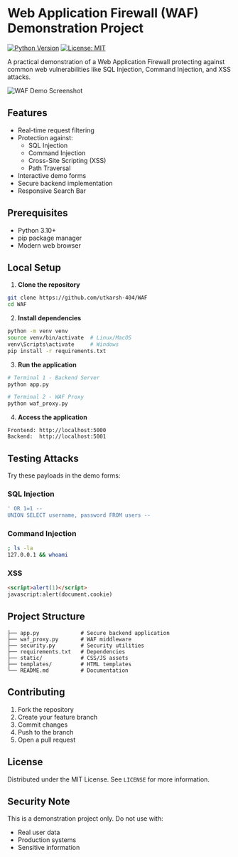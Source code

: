 # Web Application Firewall (WAF) Demonstration Project

[![Python Version](https://img.shields.io/badge/python-3.10%2B-blue)](https://www.python.org/)
[![License: MIT](https://img.shields.io/badge/License-MIT-yellow.svg)](https://opensource.org/licenses/MIT)

A practical demonstration of a Web Application Firewall protecting against common web vulnerabilities like SQL Injection, Command Injection, and XSS attacks.

![WAF Demo Screenshot](screenshot.png)

## Features

- Real-time request filtering
- Protection against:
  - SQL Injection
  - Command Injection
  - Cross-Site Scripting (XSS)
  - Path Traversal
- Interactive demo forms
- Secure backend implementation
- Responsive Search Bar

## Prerequisites

- Python 3.10+
- pip package manager
- Modern web browser

## Local Setup

1. **Clone the repository**
```bash
git clone https://github.com/utkarsh-404/WAF
cd WAF
```

2. **Install dependencies**
```bash
python -m venv venv
source venv/bin/activate  # Linux/MacOS
venv\Scripts\activate     # Windows
pip install -r requirements.txt
```

3. **Run the application**
```bash
# Terminal 1 - Backend Server
python app.py

# Terminal 2 - WAF Proxy
python waf_proxy.py
```

4. **Access the application**
```text
Frontend: http://localhost:5000
Backend:  http://localhost:5001
```

## Testing Attacks

Try these payloads in the demo forms:

### SQL Injection
```sql
' OR 1=1 --
UNION SELECT username, password FROM users --
```

### Command Injection
```bash
; ls -la
127.0.0.1 && whoami
```

### XSS
```html
<script>alert(1)</script>
javascript:alert(document.cookie)
```

## Project Structure
```
├── app.py             # Secure backend application
├── waf_proxy.py       # WAF middleware
├── security.py        # Security utilities
├── requirements.txt   # Dependencies
├── static/            # CSS/JS assets
├── templates/         # HTML templates
└── README.md          # Documentation
```

## Contributing

1. Fork the repository
2. Create your feature branch
3. Commit changes
4. Push to the branch
5. Open a pull request

## License

Distributed under the MIT License. See `LICENSE` for more information.

## Security Note

This is a demonstration project only. Do not use with:
- Real user data
- Production systems
- Sensitive information
